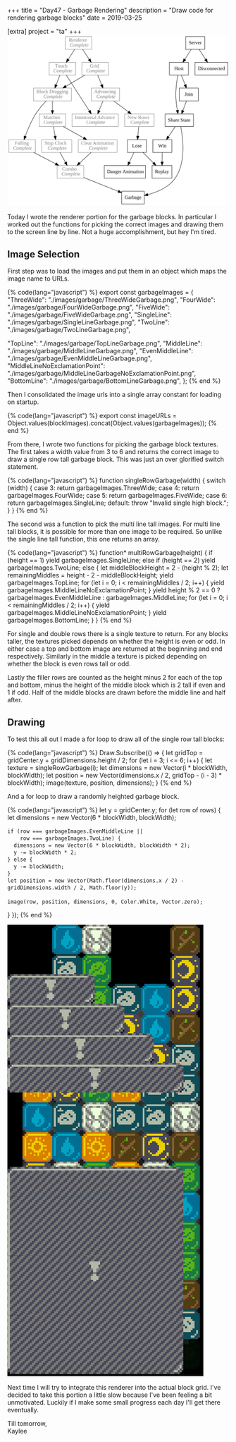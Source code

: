 +++
title = "Day47 - Garbage Rendering"
description = "Draw code for rendering garbage blocks"
date = 2019-03-25

[extra]
project = "ta"
+++
![Todo](./todo.svg)

Today I wrote the renderer portion for the garbage blocks. In particular I
worked out the functions for picking the correct images and drawing them to the
screen line by line. Not a huge accomplishment, but hey I'm tired.

## Image Selection

First step was to load the images and put them in an object which maps the image
name to URLs.

{% code(lang="javascript") %}
export const garbageImages = {
  "ThreeWide": "./images/garbage/ThreeWideGarbage.png",
  "FourWide": "./images/garbage/FourWideGarbage.png",
  "FiveWide": "./images/garbage/FiveWideGarbage.png",
  "SingleLine": "./images/garbage/SingleLineGarbage.png",
  "TwoLine": "./images/garbage/TwoLineGarbage.png",

  "TopLine": "./images/garbage/TopLineGarbage.png",
  "MiddleLine": "./images/garbage/MiddleLineGarbage.png",
  "EvenMiddleLine": "./images/garbage/EvenMiddleLineGarbage.png",
  "MiddleLineNoExclamationPoint": "./images/garbage/MiddleLineGarbageNoExclamationPoint.png",
  "BottomLine": "./images/garbage/BottomLineGarbage.png",
};
{% end %}

Then I consolidated the image urls into a single array constant for loading on
startup.

{% code(lang="javascript") %}
export const imageURLs = Object.values(blockImages).concat(Object.values(garbageImages));
{% end %}

From there, I wrote two functions for picking the garbage block textures. The
first takes a width value from 3 to 6 and returns the correct image to draw a
single row tall garbage block. This was just an over glorified switch statement.

{% code(lang="javascript") %}
function singleRowGarbage(width) {
  switch (width) {
    case 3:
      return garbageImages.ThreeWide;
    case 4:
      return garbageImages.FourWide;
    case 5:
      return garbageImages.FiveWide;
    case 6:
      return garbageImages.SingleLine;
    default:
      throw "Invalid single high block.";
  }
}
{% end %}

The second was a function to pick the multi line tall images. For multi line
tall blocks, it is possible for more than one image to be required. So unlike
the single line tall function, this one returns an array.

{% code(lang="javascript") %}
function* multiRowGarbage(height) {
  if (height == 1) yield garbageImages.SingleLine;
  else if (height == 2) yield garbageImages.TwoLine;
  else {
    let middleBlockHeight = 2 - (height % 2);
    let remainingMiddles = height - 2 - middleBlockHeight;
    yield garbageImages.TopLine;
    for (let i = 0; i < remainingMiddles / 2; i++) {
      yield garbageImages.MiddleLineNoExclamationPoint;
    }
    yield height % 2 == 0
      ? garbageImages.EvenMiddleLine
      : garbageImages.MiddleLine;
    for (let i = 0; i < remainingMiddles / 2; i++) {
      yield garbageImages.MiddleLineNoExclamationPoint;
    }
    yield garbageImages.BottomLine;
  }
}
{% end %}

For single and double rows there is a single texture to return. For any blocks
taller, the textures picked depends on whether the height is even or odd. In
either case a top and bottom image are returned at the beginning and end
respectively. Similarly in the middle a texture is picked depending on whether
the block is even rows tall or odd.

Lastly the filler rows are counted as the height minus 2 for each of the top and
bottom, minus the height of the middle block which is 2 tall if even and 1 if
odd. Half of the middle blocks are drawn before the middle line and half after.

## Drawing

To test this all out I made a for loop to draw all of the single row tall
blocks:

{% code(lang="javascript") %}
Draw.Subscribe(() => {
  let gridTop = gridCenter.y + gridDimensions.height / 2;
  for (let i = 3; i <= 6; i++) {
    let texture = singleRowGarbage(i);
    let dimensions = new Vector(i * blockWidth, blockWidth);
    let position = new Vector(dimensions.x / 2, gridTop - (i - 3) * blockWidth);
    image(texture, position, dimensions);
  }
{% end %}

And a for loop to draw a randomly heighted garbage block.

{% code(lang="javascript") %}
  let y = gridCenter.y;
  for (let row of rows) {
    let dimensions = new Vector(6 * blockWidth, blockWidth);

    if (row === garbageImages.EvenMiddleLine ||
        row === garbageImages.TwoLine) {
      dimensions = new Vector(6 * blockWidth, blockWidth * 2);
      y -= blockWidth * 2;
    } else {
      y -= blockWidth;
    }
    let position = new Vector(Math.floor(dimensions.x / 2) - gridDimensions.width / 2, Math.floor(y));

    image(row, position, dimensions, 0, Color.White, Vector.zero);
  }
});
{% end %}

![GarbageBlockTest](GarbageBlockTest.PNG)

Next time I will try to integrate this renderer into the actual block grid. I've
decided to take this portion a little slow because I've been feeling a bit
unmotivated. Luckily if I make some small progress each day I'll get there eventually.

Till tomorrow,  
Kaylee
